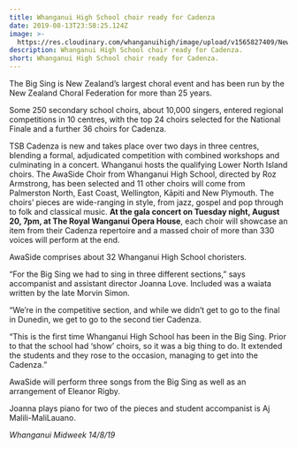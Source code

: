 ```yaml
---
title: Whanganui High School choir ready for Cadenza
date: 2019-08-13T23:58:25.124Z
image: >-
  https://res.cloudinary.com/whanganuihigh/image/upload/v1565827409/News/Cadenza.WHS_AwaSide.Midweek_14.8.19.jpg
description: Whanganui High School choir ready for Cadenza.
short: Whanganui High School choir ready for Cadenza.
---
```

The Big Sing is New Zealand’s largest choral event and has been run by the New Zealand Choral Federation for more than 25 years.

Some 250 secondary school choirs, about 10,000 singers, entered regional competitions in 10 centres, with the top 24 choirs selected for the National Finale and a further 36 choirs for Cadenza.

TSB Cadenza is new and takes place over two days in three centres, blending a formal, adjudicated competition with combined workshops and culminating in a concert. Whanganui hosts the qualifying Lower North Island choirs. The AwaSide Choir from Whanganui High School, directed by Roz Armstrong, has been selected and 11 other choirs will come from Palmerston North, East Coast, Wellington, Kāpiti and New Plymouth. The choirs’ pieces are wide-ranging in style, from jazz, gospel and pop through to folk and classical music. **At the gala concert on Tuesday night, August 20, 7pm, at The Royal Wanganui Opera House**, each choir will showcase an item from their Cadenza repertoire and a massed choir of more than 330 voices will perform at the end.

AwaSide comprises about 32 Whanganui High School choristers.

“For the Big Sing we had to sing in three different sections,” says accompanist and assistant director Joanna Love. Included was a waiata written by the late Morvin Simon.

“We’re in the competitive section, and while we didn’t get to go to the final in Dunedin, we get to go to the second tier Cadenza.

“This is the first time Whanganui High School has been in the Big Sing. Prior to that the school had ‘show’ choirs, so it was a big thing to do. It extended the students and they rose to the occasion, managing to get into the Cadenza.”

AwaSide will perform three songs from the Big Sing as well as an arrangement of Eleanor Rigby.

Joanna plays piano for two of the pieces and student accompanist is Aj Malili-MaliLauano.

_Whanganui Midweek 14/8/19_
